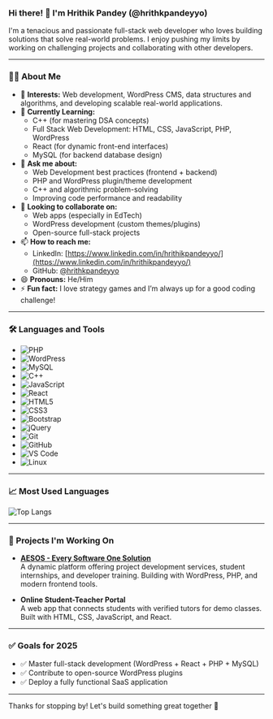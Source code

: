 ### Hi there! 👋 I'm Hrithik Pandey (@hrithkpandeyyo)

I'm a tenacious and passionate full-stack web developer who loves building solutions that solve real-world problems. I enjoy pushing my limits by working on challenging projects and collaborating with other developers.

---

### 👨‍💻 About Me

- 👀 **Interests:** Web development, WordPress CMS, data structures and algorithms, and developing scalable real-world applications.
- 🌱 **Currently Learning:**
  - C++ (for mastering DSA concepts)
  - Full Stack Web Development: HTML, CSS, JavaScript, PHP, WordPress
  - React (for dynamic front-end interfaces)
  - MySQL (for backend database design)
- 💬 **Ask me about:**
  - Web Development best practices (frontend + backend)
  - PHP and WordPress plugin/theme development
  - C++ and algorithmic problem-solving
  - Improving code performance and readability
- 🔭 **Looking to collaborate on:**
  - Web apps (especially in EdTech)
  - WordPress development (custom themes/plugins)
  - Open-source full-stack projects
- 📫 **How to reach me:**
  - LinkedIn: [https://www.linkedin.com/in/hrithikpandeyyo/](https://www.linkedin.com/in/hrithikpandeyyo/)
  - GitHub: [@hrithkpandeyyo](https://github.com/hrithkpandeyyo)
- 😄 **Pronouns:** He/Him  
- ⚡ **Fun fact:** I love strategy games and I’m always up for a good coding challenge!

---

### 🛠️ Languages and Tools

- ![PHP](https://img.shields.io/badge/-PHP-777BB4?style=flat-square&logo=php&logoColor=white)
- ![WordPress](https://img.shields.io/badge/-WordPress-21759B?style=flat-square&logo=wordpress&logoColor=white)
- ![MySQL](https://img.shields.io/badge/-MySQL-4479A1?style=flat-square&logo=mysql&logoColor=white)
- ![C++](https://img.shields.io/badge/-C++-00599C?style=flat-square&logo=c%2B%2B&logoColor=white)
- ![JavaScript](https://img.shields.io/badge/-JavaScript-F7DF1E?style=flat-square&logo=javascript&logoColor=black)
- ![React](https://img.shields.io/badge/-React-61DAFB?style=flat-square&logo=react&logoColor=black)
- ![HTML5](https://img.shields.io/badge/-HTML5-E34F26?style=flat-square&logo=html5&logoColor=white)
- ![CSS3](https://img.shields.io/badge/-CSS3-1572B6?style=flat-square&logo=css3&logoColor=white)
- ![Bootstrap](https://img.shields.io/badge/-Bootstrap-563D7C?style=flat-square&logo=bootstrap&logoColor=white)
- ![jQuery](https://img.shields.io/badge/-jQuery-0769AD?style=flat-square&logo=jquery&logoColor=white)
- ![Git](https://img.shields.io/badge/-Git-F05032?style=flat-square&logo=git&logoColor=white)
- ![GitHub](https://img.shields.io/badge/-GitHub-181717?style=flat-square&logo=github&logoColor=white)
- ![VS Code](https://img.shields.io/badge/-VS%20Code-007ACC?style=flat-square&logo=visual-studio-code&logoColor=white)
- ![Linux](https://img.shields.io/badge/-Linux-FCC624?style=flat-square&logo=linux&logoColor=black)

---

### 📈 Most Used Languages

![Top Langs](https://github-readme-stats.vercel.app/api/top-langs/?username=hrithkpandeyyo&layout=compact&theme=radical)

---

### 🚀 Projects I'm Working On

- **[AESOS - Every Software One Solution](#)**  
  A dynamic platform offering project development services, student internships, and developer training. Building with WordPress, PHP, and modern frontend tools.

- **Online Student-Teacher Portal**  
  A web app that connects students with verified tutors for demo classes. Built with HTML, CSS, JavaScript, and React.

---

### ✅ Goals for 2025

- ✅ Master full-stack development (WordPress + React + PHP + MySQL)
- ✅ Contribute to open-source WordPress plugins
- ✅ Deploy a fully functional SaaS application

---

Thanks for stopping by! Let's build something great together 🚀
